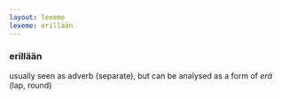 ```yaml
---
layout: lexeme
lexeme: erillään
---
```


###  erillään 
usually seen as adverb (separate), but can be analysed as a form of *erä* (lap, round)

